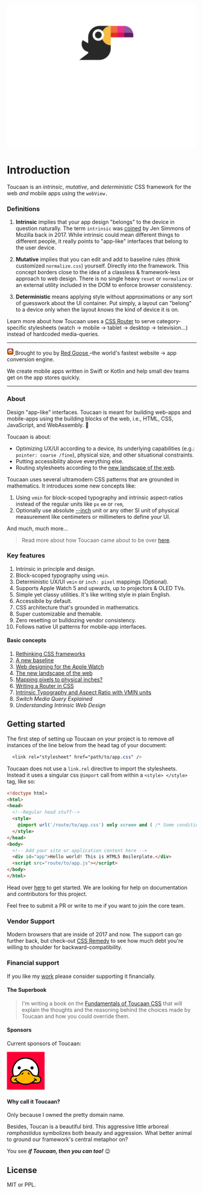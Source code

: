<div align="center">
    <a href="https://toucaan.com" rel="follow">
        <img src="header.svg" width="800">
    </a>
</div>

# Introduction

Toucaan is an _intrinsic_, _mutative_, and _deterministic_ CSS framework for the web _and_ mobile apps using the `webView.`

### Definitions

1. **Intrinsic** implies that your app design "belongs" to the device in question naturally. The term `intrinsic` was [coined](https://www.zeldman.com/2018/05/02/transcript-intrinsic-web-design-with-jen-simmons-the-big-web-show/) by Jen Simmons of Mozilla back in 2017. While intrinsic could mean different things to different people, it really points to "app-like" interfaces that belong to the user device.

2. **Mutative** implies that you can edit and add to baseline rules (think customized `normalize.css`) yourself. Directly into the framework. This concept borders close to the idea of a classless & framework-less approach to web design. There is no single heavy `reset` or `normalize` or an external utility included in the DOM to enforce browser consistency.

3. **Deterministic** means applying style without approximations or any sort of guesswork about the UI container. Put simply, a layout can "belong" to a device only when the layout _knows_ the kind of device it is on.

Learn more about how Toucaan uses a [CSS Router](https://bubblin.io/blog/a-css-router) to serve category-specific stylesheets (watch → mobile → tablet → desktop → television…) instead of hardcoded media-queries.

---

<div align="left">
  <p>
    <span>
      <a href="https://goose.red" rel="follow">
        <img src="assets/goose.red.svg" width="18"> 
      </a>
    </span>
    Brought to you by 
      <a href='https://goose.red'> Red Goose
      </a>–the world's fastest website → app conversion engine.
  </p>
</div>

 
We create mobile apps written in Swift or Kotlin and help small dev teams get on the app stores quickly.

---

### About

Design "app-like" interfaces. Toucaan is meant for building web-apps and mobile-apps using the building blocks of the web, i.e., HTML, CSS, JavaScript, and WebAssembly. 🏅

Toucaan is about:

- Optimizing UX/UI according to a device, its underlying capabilities (e.g.: `pointer: coarse /fine`), physical size, and other situational constraints.
- Putting accessibility above everything else.
- Routing stylesheets according to the [new landscape of the web](https://bubblin.io/blog/the-new-landscape-of-the-web). 

Toucaan uses several ultramodern CSS patterns that are grounded in mathematics. It introduces some new concepts like:

1. Using `vmin` for block-scoped typography and intrinsic aspect-ratios instead of the regular units like `px` `em` or `rem`,
2. Optionally use absolute [--inch](https://github.com/bookiza/--inch) unit or any other SI unit of physical measurement like centimeters or millimeters to define your UI.

And much, much more…

> Read more about how Toucaan came about to be over [here](https://bubblin.io/blog/toucaan-introduction).

### Key features

1. Intrinsic in principle and design.
2. Block-scoped typography using `vmin`.
3. Deterministic UX/UI `vmin` or `inch: pixel` mappings (Optional).
4. Supports Apple Watch 5 and upwards, up to projectors & OLED TVs.
5. Simple yet classy utilities. It's like writing style in plain English.
6. Accessibile by default.
7. CSS architecture that's grounded in mathematics.
8. Super customizable and themable.
9. Zero resetting or bulldozing vendor consistency. 
10. Follows native UI patterns for mobile-app interfaces.

#### Basic concepts

1. [Rethinking CSS frameworks](https://bubblin.io/blog/toucaan-introduction)
2. [A new baseline](https://bubblin.io/blog/baseline-css)
3. [Web designing for the Apple Watch](https://bubblin.io/blog/web-design-recommendations-for-the-apple-watch)
4. [The new landscape of the web](https://bubblin.io/blog/the-new-landscape-of-the-web)
5. [Mapping pixels to physical inches?](https://bubblin.io/blog/inch)
6. [Writing a Router in CSS](https://bubblin.io/blog/a-css-router)
7. [Intrinsic Typography and Aspect Ratio with VMIN units](https://bubblin.io/blog/magical-powers-of-css-vmin-unit)
6. _Switch Media Query Explained_
7. _Understanding Intrinsic Web Design_

## Getting started

The first step of setting up Toucaan on your project is to remove _all_ instances of the line below from the head tag of your document:

```css
  <link rel="stylesheet" href="path/to/app.css" />
``` 

Toucaan does not use a `link.rel` directive to import the stylesheets. Instead it uses a singular css `@import` call from within a `<style> </style>` tag, like so:

```html
<!doctype html>
<html>
<head>
  <!--Regular head stuff-->
  <style> 
    @import url('/route/to/app.css') only screen and ( /* Some conditions here. */ );
  </style> 
</head>
<body>
  <!-- Add your site or application content here -->
  <div id="app">Hello world! This is HTML5 Boilerplate.</div>
  <script src="route/to/app.js"></script>
</body>
</html>
```

Head over [here](https://www.toucaan.com/docs/getting-started) to get started. We are looking for help on documentation and contributors for this project. 

Feel free to submit a PR or write to me if you want to join the core team.

### Vendor Support

Modern browsers that are inside of 2017 and now. The support can go further back, but check-out [CSS Remedy](https://github.com/jensimmons/cssremedy)
to see how much debt you're willing to shoulder for backward-compatibility.


### Financial support

If you like my [work](https://github.com/sponsors/marvindanig) please consider supporting it financially.

#### The Superbook

> I'm writing a book on the [Fundamentals of Toucaan CSS](https://bubblin.io/cover/the-toucaan-framework-by-marvin-danig) that will explain the thoughts and the reasoning behind the choices made by Toucaan and how you could override them.

#### Sponsors
Current sponsors of Toucaan: 

<div align="left">
  <a href="https://goose.red" rel="follow">
    <img src="sponsors/red-goose.png" width="100"> 
  </a>
</div>


#### Why call it Toucaan?

Only because I owned the pretty domain name. 

Besides, Toucan is a beautiful bird. This aggressive little arboreal _ramphastidus_ symbolizes both beauty and aggression. What better animal to ground our framework's central metaphor on? 

You see **_if Toucaan, then you can too!_** 😉

## License

MIT or PPL. 